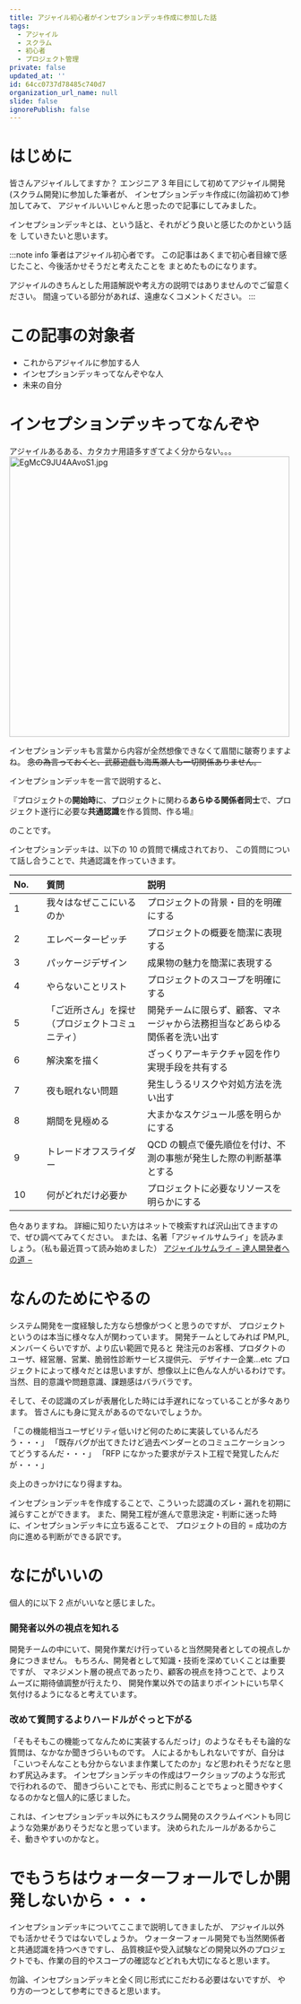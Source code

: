 ```yaml
---
title: アジャイル初心者がインセプションデッキ作成に参加した話
tags:
  - アジャイル
  - スクラム
  - 初心者
  - プロジェクト管理
private: false
updated_at: ''
id: 64cc0737d78485c740d7
organization_url_name: null
slide: false
ignorePublish: false
---
```


# はじめに

皆さんアジャイルしてますか？
エンジニア 3 年目にして初めてアジャイル開発(スクラム開発)に参加した筆者が、
インセプションデッキ作成に(勿論初めて)参加してみて、
アジャイルいいじゃんと思ったので記事にしてみました。

インセプションデッキとは、という話と、それがどう良いと感じたのかという話を
していきたいと思います。

:::note info
筆者はアジャイル初心者です。
この記事はあくまで初心者目線で感じたこと、今後活かせそうだと考えたことを
まとめたものになります。

アジャイルのきちんとした用語解説や考え方の説明ではありませんのでご留意ください。
間違っている部分があれば、遠慮なくコメントください。
:::

# この記事の対象者

- これからアジャイルに参加する人
- インセプションデッキってなんぞやな人
- 未来の自分

# インセプションデッキってなんぞや

アジャイルあるある、カタカナ用語多すぎてよく分からない。。。
<img width="500" alt="EgMcC9JU4AAvoS1.jpg" src="https://qiita-image-store.s3.ap-northeast-1.amazonaws.com/0/3684881/ab43ee7e-f3bd-cb6f-71a2-4fa6c01b1db9.jpeg">

インセプションデッキも言葉から内容が全然想像できなくて眉間に皺寄りますよね。
~~念の為言っておくと、武藤遊戯も海馬瀬人も一切関係ありません。~~

インセプションデッキを一言で説明すると、

『プロジェクトの**開始時**に、プロジェクトに関わる**あらゆる関係者同士**で、プロジェクト遂行に必要な**共通認識**を作る質問、作る場』

のことです。

インセプションデッキは、以下の 10 の質問で構成されており、
この質問について話し合うことで、共通認識を作っていきます。

| No.　 | 質問                                             | 説明                                                                         |
| :---- | :----------------------------------------------- | :--------------------------------------------------------------------------- |
| 1     | 我々はなぜここにいるのか                         | プロジェクトの背景・目的を明確にする                                         |
| 2     | エレベーターピッチ                               | プロジェクトの概要を簡潔に表現する                                           |
| 3     | パッケージデザイン                               | 成果物の魅力を簡潔に表現する                                                 |
| 4     | やらないことリスト                               | プロジェクトのスコープを明確にする                                           |
| 5     | 「ご近所さん」を探せ（プロジェクトコミュニティ） | 開発チームに限らず、顧客、マネージャから法務担当などあらゆる関係者を洗い出す |
| 6     | 解決案を描く                                     | ざっくりアーキテクチャ図を作り実現手段を共有する                             |
| 7     | 夜も眠れない問題                                 | 発生しうるリスクや対処方法を洗い出す                                         |
| 8     | 期間を見極める                                   | 大まかなスケジュール感を明らかにする                                         |
| 9     | トレードオフスライダー                           | QCD の観点で優先順位を付け、不測の事態が発生した際の判断基準とする           |
| 10    | 何がどれだけ必要か                               | プロジェクトに必要なリソースを明らかにする                                   |

色々ありますね。
詳細に知りたい方はネットで検索すれば沢山出てきますので、ぜひ調べてみてください。
または、名著「アジャイルサムライ」を読みましょう。（私も最近買って読み始めました）
[アジャイルサムライ − 達人開発者への道 −](https://www.amazon.co.jp/%E3%82%A2%E3%82%B8%E3%83%A3%E3%82%A4%E3%83%AB%E3%82%B5%E3%83%A0%E3%83%A9%E3%82%A4%E2%88%92%E9%81%94%E4%BA%BA%E9%96%8B%E7%99%BA%E8%80%85%E3%81%B8%E3%81%AE%E9%81%93%E2%88%92-Jonathan-Rasmusson/dp/4274068560/ref=tmm_pap_swatch_0?_encoding=UTF8&qid=&sr=)

# なんのためにやるの

システム開発を一度経験した方なら想像がつくと思うのですが、
プロジェクトというのは本当に様々な人が関わっています。
開発チームとしてみれば PM,PL,メンバーくらいですが、より広い範囲で見ると
発注元のお客様、プロダクトのユーザ、経営層、営業、脆弱性診断サービス提供元、
デザイナー企業...etc
プロジェクトによって様々だとは思いますが、想像以上に色んな人がいるわけです。
当然、目的意識や問題意識、課題感はバラバラです。

そして、その認識のズレが表層化した時には手遅れになっていることが多々あります。
皆さんにも身に覚えがあるのでないでしょうか。

「この機能相当ユーザビリティ低いけど何のために実装しているんだろう・・・」
「既存バグが出てきたけど過去ベンダーとのコミュニケーションってどうするんだ・・・」
「RFP になかった要求がテスト工程で発覚したんだが・・・」

炎上のきっかけになり得ますね。

インセプションデッキを作成することで、こういった認識のズレ・漏れを初期に減らすことができます。
また、開発工程が進んで意思決定・判断に迷った時に、インセプションデッキに立ち返ることで、
プロジェクトの目的 = 成功の方向に進める判断ができる訳です。

# なにがいいの

個人的に以下 2 点がいいなと感じました。

### 開発者以外の視点を知れる

開発チームの中にいて、開発作業だけ行っていると当然開発者としての視点しか身につきません。
もちろん、開発者として知識・技術を深めていくことは重要ですが、
マネジメント層の視点であったり、顧客の視点を持つことで、よりスムーズに期待値調整が行えたり、
開発作業以外での詰まりポイントにいち早く気付けるようになると考えています。

### 改めて質問するよりハードルがぐっと下がる

「そもそもこの機能ってなんために実装するんだっけ」のようなそもそも論的な質問は、なかなか聞きづらいものです。
人によるかもしれないですが、自分は「こいつそんなことも分からないまま作業してたのか」など思われそうだなと思わず尻込みます。
インセプションデッキの作成はワークショップのような形式で行われるので、
聞きづらいことでも、形式に則ることでちょっと聞きやすくなるのかなと個人的に感じました。

これは、インセプションデッキ以外にもスクラム開発のスクラムイベントも同じような効果がありそうだなと思っています。
決められたルールがあるからこそ、動きやすいのかなと。

# でもうちはウォーターフォールでしか開発しないから・・・

インセプションデッキについてここまで説明してきましたが、
アジャイル以外でも活かせそうではないでしょうか。
ウォーターフォール開発でも当然関係者と共通認識を持つべきですし、
品質検証や受入試験などの開発以外のプロジェクトでも、作業の目的やスコープの確認などどれも大切になると思います。

勿論、インセプションデッキと全く同じ形式にこだわる必要はないですが、
やり方の一つとして参考にできると思います。
